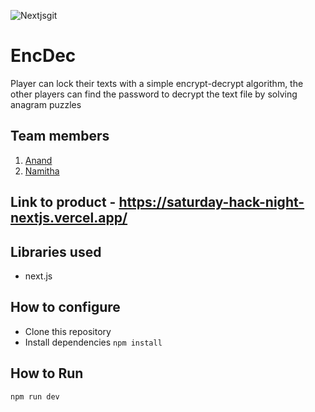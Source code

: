 
![Nextjsgit](https://github.com/user-attachments/assets/d276960c-bfd6-4b41-8ea3-3daa52a0c027)




# EncDec
Player can lock their texts with a simple encrypt-decrypt algorithm, the other players can find the password to decrypt the text file by solving anagram puzzles

## Team members
1. [Anand](https://github.com/AnandSuresh02)
2. [Namitha](https://github.com/Namitha-KS)
   
## Link to product - https://saturday-hack-night-nextjs.vercel.app/

## Libraries used
- next.js
  
## How to configure
- Clone this repository
- Install dependencies `npm install`
  
## How to Run
`npm run dev`
